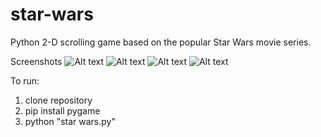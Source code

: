 # star-wars
Python 2-D scrolling game based on the popular Star Wars movie series.

Screenshots
![Alt text](/blob/master/screenshots/img1.png?raw=true "Game Menu")
![Alt text](/blob/master/screenshots/img2.png?raw=true "Falcon vs TieFighter")
![Alt text](/blob/master/screenshots/img3.png?raw=true "The Deathstar attacks")
![Alt text](/blob/master/screenshots/img4.png?raw=true "High Score!")

To run:
1. clone repository
2. pip install pygame
3. python "star wars.py"
